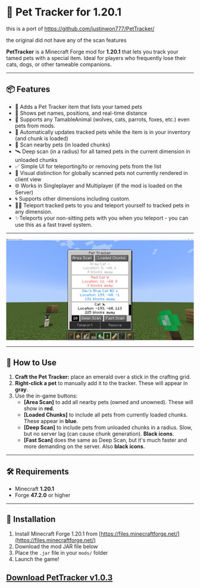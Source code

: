 # 🐾 Pet Tracker for 1.20.1

this is a port of https://github.com/justinwon777/PetTracker/

the original did not have any of the scan features

**PetTracker** is a Minecraft Forge mod for **1.20.1** that lets you track your tamed pets with a special item. Ideal for players who frequently lose their cats, dogs, or other tameable companions.

---

## 📦 Features

- 🧭 Adds a Pet Tracker item that lists your tamed pets
- 📍 Shows pet names, positions, and real-time distance
- 🐺 Supports any TamableAnimal (wolves, cats, parrots, foxes, etc.) even pets from mods.
- 🔄 Automatically updates tracked pets while the item is in your inventory (and chunk is loaded)
- 🧭 Scan nearby pets (in loaded chunks)
- 🛰️ Deep scan (in a radius) for all tamed pets in the current dimension in unloaded chunks
- ✅ Simple UI for teleporting/to or removing pets from the list
- 🎨 Visual distinction for globally scanned pets not currently rendered in client view
- 🌐 Works in Singleplayer and Multiplayer (if the mod is loaded on the Server)
- 🌀 Supports other dimensions including custom.
- 🐕‍🦺 Teleport tracked pets to you and teleport yourself to tracked pets in any dimension.
- ✨Teleports your non-sitting pets with you when you teleport - you can use this as a fast travel system.

---

![Pet Tracker UI](demo.jpg)

---

## 🧪 How to Use

1. **Craft the Pet Tracker:** place an emerald over a stick in the crafting grid.
2. **Right-click a pet** to manually add it to the tracker. These will appear in **gray**.
3. Use the in-game buttons:
    - **[Area Scan]** to add all nearby pets (owned and unowned). These will show in **red**.
    - **[Loaded Chunks]** to include all pets from currently loaded chunks. These appear in **blue**.
    - **[Deep Scan]** to include pets from unloaded chunks in a radius. Slow, but no server lag (can cause chunk generation). **Black icons**.
    - **[Fast Scan]** does the same as Deep Scan, but it's much faster and more demanding on the server. Also **black icons**.

---

## 🛠 Requirements

- Minecraft **1.20.1**
- Forge **47.2.0** or higher

---

## 🚀 Installation

1. Install Minecraft Forge 1.20.1 from [https://files.minecraftforge.net/](https://files.minecraftforge.net/)
2. Download the mod JAR file below
3. Place the `.jar` file in your `mods/` folder
4. Launch the game!

[Download PetTracker v1.0.3](https://github.com/jaxx0rr/PetTracker/releases/download/1.0.3/pettracker-1.0.3-1.20.1.jar)
---

